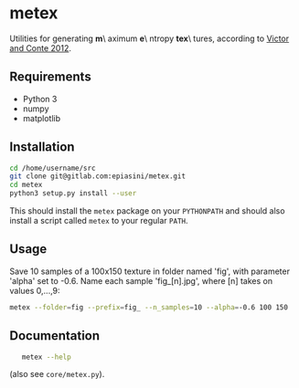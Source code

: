 # metex

Utilities for generating **m**\ aximum **e**\ ntropy **tex**\ tures,
according to [Victor and Conte 2012](https://doi.org/10.1364/JOSAA.29.001313).

## Requirements

* Python 3
* numpy
* matplotlib

## Installation

```bash
cd /home/username/src
git clone git@gitlab.com:epiasini/metex.git
cd metex
python3 setup.py install --user
```

This should install the `metex` package on your `PYTHONPATH` and
should also install a script called `metex` to your regular `PATH`.

## Usage

Save 10 samples of a 100x150 texture in folder named 'fig', with
parameter 'alpha' set to -0.6. Name each sample 'fig_[n].jpg', where
[n] takes on values 0,...,9:

```bash
metex --folder=fig --prefix=fig_ --n_samples=10 --alpha=-0.6 100 150
```

## Documentation
```bash
   metex --help
```
(also see `core/metex.py`).
